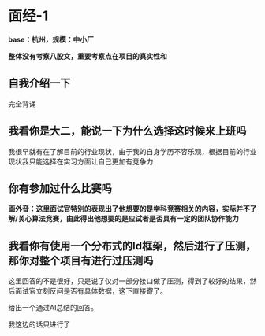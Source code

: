 
# 面经-1

**base：杭州，规模：中小厂**

**整体没有考察八股文，重要考察点在项目的真实性和**

## 自我介绍一下

完全背诵

## 我看你是大二，能说一下为什么选择这时候来上班吗

我很早就有在了解目前的行业现状，由于我的自身学历不容乐观，根据目前的行业现状我只能选择在实习方面让自己更加有竞争力

## 你有参加过什么比赛吗

**画外音：这里面试官特别的表现出了他想要的是学科竞赛相关的内容，实际并不了解/关心算法竞赛，由此得出他想要的是应试者是否具有一定的团队协作能力**

## 我看你有使用一个分布式的Id框架，然后进行了压测，那你对整个项目有进行过压测吗

这里回答的不是很好，只是说了仅对一部分接口做了压测，得到了较好的结果，然后面试官立刻反问是否有具体数据，这下直接寄了。

给出一个通过AI总结的回答。

我这边的话只进行了